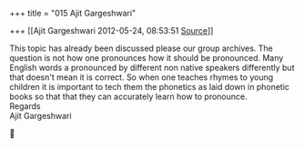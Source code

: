 +++
title = "015 Ajit Gargeshwari"

+++
[[Ajit Gargeshwari	2012-05-24, 08:53:51 [Source](https://groups.google.com/g/samskrita/c/zuLcO2SeSw4)]]



This topic has already been discussed please our group archives. The question is not how one pronounces how it should be pronounced. Many English words a pronounced by different non native speakers differently but that doesn't mean it is correct. So when one teaches rhymes to young children it is important to tech them the phonetics as laid down in phonetic books so that that they can accurately learn how to pronounce.  
Regards  
Ajit Gargeshwari  



